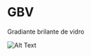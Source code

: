 # GBV
Gradiante brilante de vidro

![Alt Text](https://media.giphy.com/media/h3GbLR6szzAGy2mHSZ/giphy.gif)
